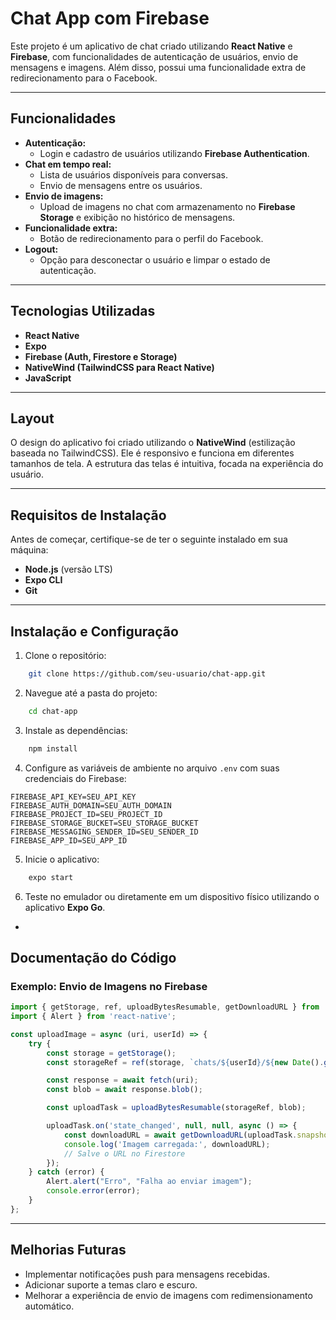 # Chat App com Firebase

Este projeto é um aplicativo de chat criado utilizando **React Native** e **Firebase**, com funcionalidades de autenticação de usuários, envio de mensagens e imagens. Além disso, possui uma funcionalidade extra de redirecionamento para o Facebook.

---

## Funcionalidades

- **Autenticação:**
  - Login e cadastro de usuários utilizando **Firebase Authentication**.
- **Chat em tempo real:**
  - Lista de usuários disponíveis para conversas.
  - Envio de mensagens entre os usuários.
- **Envio de imagens:**
  - Upload de imagens no chat com armazenamento no **Firebase Storage** e exibição no histórico de mensagens.
- **Funcionalidade extra:**
  - Botão de redirecionamento para o perfil do Facebook.
- **Logout:**
  - Opção para desconectar o usuário e limpar o estado de autenticação.

---

## Tecnologias Utilizadas

- **React Native**
- **Expo**
- **Firebase (Auth, Firestore e Storage)**
- **NativeWind (TailwindCSS para React Native)**
- **JavaScript**

---

## Layout

O design do aplicativo foi criado utilizando o **NativeWind** (estilização baseada no TailwindCSS). Ele é responsivo e funciona em diferentes tamanhos de tela. A estrutura das telas é intuitiva, focada na experiência do usuário.

---

## Requisitos de Instalação

Antes de começar, certifique-se de ter o seguinte instalado em sua máquina:

- **Node.js** (versão LTS)
- **Expo CLI**
- **Git**

---

## Instalação e Configuração

1. Clone o repositório:

```bash
    git clone https://github.com/seu-usuario/chat-app.git
```

2. Navegue até a pasta do projeto:

```bash
    cd chat-app
```

3. Instale as dependências:

```bash
    npm install
```

4. Configure as variáveis de ambiente no arquivo `.env` com suas credenciais do Firebase:

```
FIREBASE_API_KEY=SEU_API_KEY
FIREBASE_AUTH_DOMAIN=SEU_AUTH_DOMAIN
FIREBASE_PROJECT_ID=SEU_PROJECT_ID
FIREBASE_STORAGE_BUCKET=SEU_STORAGE_BUCKET
FIREBASE_MESSAGING_SENDER_ID=SEU_SENDER_ID
FIREBASE_APP_ID=SEU_APP_ID
```

5. Inicie o aplicativo:

```bash
    expo start
```

6. Teste no emulador ou diretamente em um dispositivo físico utilizando o aplicativo **Expo Go**.

-

## Documentação do Código

### Exemplo: Envio de Imagens no Firebase

```javascript
import { getStorage, ref, uploadBytesResumable, getDownloadURL } from 'firebase/storage';
import { Alert } from 'react-native';

const uploadImage = async (uri, userId) => {
    try {
        const storage = getStorage();
        const storageRef = ref(storage, `chats/${userId}/${new Date().getTime()}`);

        const response = await fetch(uri);
        const blob = await response.blob();

        const uploadTask = uploadBytesResumable(storageRef, blob);

        uploadTask.on('state_changed', null, null, async () => {
            const downloadURL = await getDownloadURL(uploadTask.snapshot.ref);
            console.log('Imagem carregada:', downloadURL);
            // Salve o URL no Firestore
        });
    } catch (error) {
        Alert.alert("Erro", "Falha ao enviar imagem");
        console.error(error);
    }
};
```

---

## Melhorias Futuras

- Implementar notificações push para mensagens recebidas.
- Adicionar suporte a temas claro e escuro.
- Melhorar a experiência de envio de imagens com redimensionamento automático.




